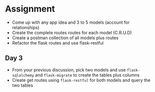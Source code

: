 # Assignment

-   Come up with any app idea and 3 to 5 models (account for relationships)
-   Create the complete routes routes for each model (C.R.U.D)
-   Create a postman collection of all models plus routes
-   Refactor the flask routes and use flask-restful

## Day 3

-   From your previous discussion, pick two models and use `flask-sqlalchemy` and `flask-migrate` to create the tables plus columns
-   Create get routes using `flask-restful` for both models and query the two tables
